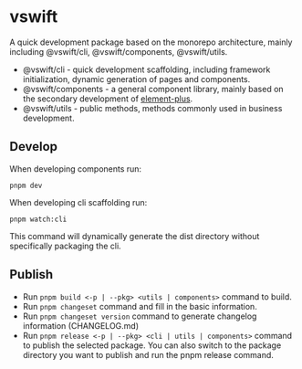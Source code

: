 # vswift

A quick development package based on the monorepo architecture, mainly including @vswift/cli, @vswift/components, @vswift/utils.

- @vswift/cli - quick development scaffolding, including framework initialization, dynamic generation of pages and components.
- @vswift/components - a general component library, mainly based on the secondary development of [element-plus](https://element-plus.gitee.io/).
- @vswift/utils - public methods, methods commonly used in business development.

## Develop

When developing components run:

```
pnpm dev
```

When developing cli scaffolding run:

```
pnpm watch:cli
```

This command will dynamically generate the dist directory without specifically packaging the cli.

## Publish

- Run `pnpm build <-p | --pkg> <utils | components>` command to build.
- Run `pnpm changeset` command and fill in the basic information.
- Run `pnpm changeset version` command to generate changelog information (CHANGELOG.md)
- Run `pnpm release <-p | --pkg> <cli | utils | components>` command to publish the selected package. You can also switch to the package directory you want to publish and run the pnpm release command.
